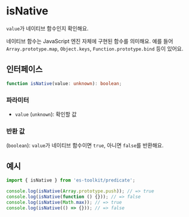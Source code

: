 # isNative

`value`가 네이티브 함수인지 확인해요.

네이티브 함수는 JavaScript 엔진 자체에 구현된 함수를 의미해요. 예를 들어 `Array.prototype.map`, `Object.keys`, `Function.prototype.bind` 등이 있어요.

## 인터페이스

```typescript
function isNative(value: unknown): boolean;
```

### 파라미터

- `value` (`unknown`): 확인할 값

### 반환 값

(`boolean`): `value`가 네이티브 함수이면 `true`, 아니면 `false`를 반환해요.

## 예시

```typescript
import { isNative } from 'es-toolkit/predicate';

console.log(isNative(Array.prototype.push)); // => true
console.log(isNative(function () {})); // => false
console.log(isNative(Math.max)); // => true
console.log(isNative(() => {})); // => false
```
